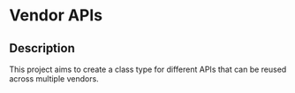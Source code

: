 # Vendor APIs

## Description
This project aims to create a class type for different APIs that can be reused across multiple vendors. 